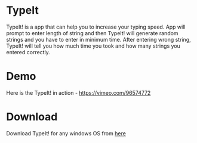 TypeIt
======

TypeIt! is a app that can help you to increase your typing speed. App will prompt to enter length of string and then TypeIt! will generate random strings and you have to enter in minimum time. After entering wrong string, TypeIt! will tell you how much time you took and how many strings you entered correctly.

Demo
====
Here is the TypeIt! in action - https://vimeo.com/96574772

Download
========
Download TypeIt! for any windows OS from <a href="https://drive.google.com/file/d/0B1L9KbWNM2iNYUlXd3FqUXFSY0k/edit?usp=sharing">here</a>
